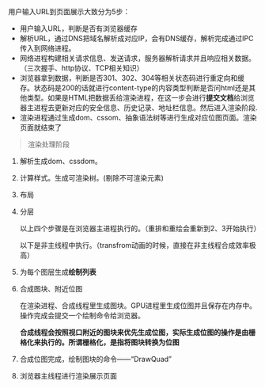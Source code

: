 用户输入URL到页面展示大致分为5步：

* 用户输入URL，判断是否有浏览器缓存
* 解析URL，通过DNS把域名解析成对应IP，会有DNS缓存，解析完成通过IPC传入到网络进程。
* 网络进程构建相关请求信息、发送请求，服务器解析请求并且响应相关数据。（三次握手、http协议、TCP相关知识）
* 浏览器拿到数据，判断是否301、302、304等相关状态码进行重定向和缓存。状态码是200的话就进行content-type的内容类型判断是否问html还是其他类型。如果是HTML把数据丢给渲染进程，在这一步会进行**提交文档**给浏览器主进程去更新对应的安全信息、历史记录、地址栏信息。然后进入渲染阶段.
* 渲染进程通过生成dom、cssom、抽象语法树等进行生成对应位图页面。渲染页面就结束了

> 渲染处理阶段

1. 解析生成dom、cssdom。

2. 计算样式。生成可渲染树。(剔除不可渲染元素)

3. 布局

4. 分层

   以上四个步骤是在浏览器主进程执行的。（重排和重绘会重新到2、3开始执行）

   以下是非主线程中执行。（transfrom动画的时候，直接在非主线程合成效率极高）

5. 为每个图层生成**绘制列表**

6. 合成图块、附近位图

   在渲染进程、合成线程里生成图块。GPU进程里生成位图并且保存在内存中。操作完成会提交一个绘制命令给浏览器。

   **合成线程会按照视口附近的图块来优先生成位图，实际生成位图的操作是由栅格化来执行的。所谓栅格化，是指将图块转换为位图**

7. 合成位图完成，绘制图块的命令——“DrawQuad”

8. 浏览器主线程进行渲染展示页面